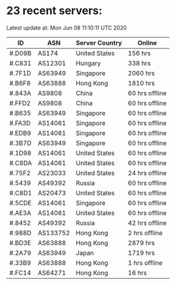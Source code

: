 # 23 recent servers:

Latest update at: Mon Jun 08 11:10:11 UTC 2020

| ID | ASN | Server Country | Online |
| -- | --- | -------------- | ------ |
| #.D09B | AS174 | United States | 156 hrs |
| #.C831 | AS12301 | Hungary | 338 hrs |
| #.7F1D | AS63949 | Singapore | 2060 hrs |
| #.B6F8 | AS63888 | Hong Kong | 1810 hrs |
| #.843A | AS9808 | China | 60 hrs offline |
| #.FFD2 | AS9808 | China | 60 hrs offline |
| #.B635 | AS63949 | Singapore | 60 hrs offline |
| #.FA3D | AS14061 | Singapore | 60 hrs offline |
| #.EDB9 | AS14061 | Singapore | 60 hrs offline |
| #.3B7D | AS63949 | Singapore | 60 hrs offline |
| #.1D98 | AS14061 | United States | 60 hrs offline |
| #.C8DA | AS14061 | United States | 60 hrs offline |
| #.75F2 | AS23033 | United States | 24 hrs offline |
| #.5439 | AS49392 | Russia | 60 hrs offline |
| #.C8D1 | AS20473 | United States | 60 hrs offline |
| #.5CDE | AS14061 | Singapore | 60 hrs offline |
| #.AE3A | AS14061 | United States | 60 hrs offline |
| #.8452 | AS49392 | Russia | 42 hrs offline |
| #.988D | AS133752 | Hong Kong | 2 hrs offline |
| #.BD3E | AS63888 | Hong Kong | 2879 hrs |
| #.2A79 | AS63949 | Japan | 1719 hrs |
| #.33B9 | AS63888 | Hong Kong | 1 hrs offline |
| #.FC14 | AS64271 | Hong Kong | 16 hrs |

